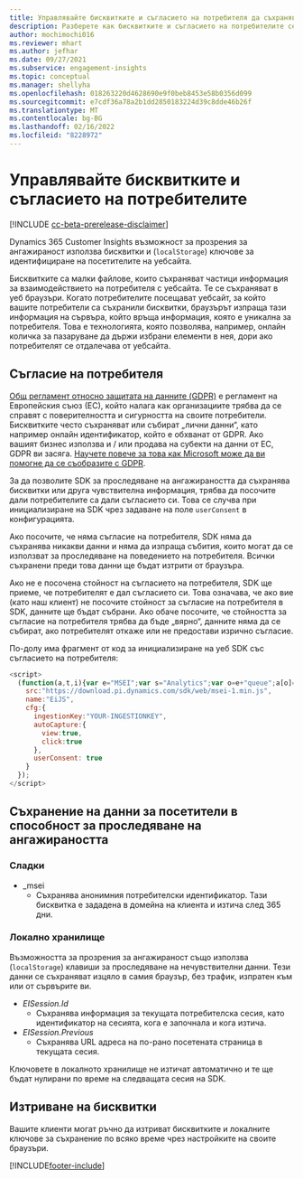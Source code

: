 ```yaml
---
title: Управлявайте бисквитките и съгласието на потребителя да съхранява потребителски данни в Dynamics 365 Customer Insights
description: Разберете как бисквитките и съгласието на потребителите се използват за идентифициране на посетителите на уебсайта.
author: mochimochi016
ms.reviewer: mhart
ms.author: jefhar
ms.date: 09/27/2021
ms.subservice: engagement-insights
ms.topic: conceptual
ms.manager: shellyha
ms.openlocfilehash: 018263220d4628690e9f0beb8453e58b0356d099
ms.sourcegitcommit: e7cdf36a78a2b1dd2850183224d39c8dde46b26f
ms.translationtype: MT
ms.contentlocale: bg-BG
ms.lasthandoff: 02/16/2022
ms.locfileid: "8228972"
---
```

# <a name="manage-cookies-and-user-consent"></a>Управлявайте бисквитките и съгласието на потребителите

[!INCLUDE [cc-beta-prerelease-disclaimer](includes/cc-beta-prerelease-disclaimer.md)]

Dynamics 365 Customer Insights възможност за прозрения за ангажираност използва бисквитки и (`localStorage`) ключове за идентифициране на посетителите на уебсайта.

Бисквитките са малки файлове, които съхраняват частици информация за взаимодействието на потребителя с уебсайта. Те се съхраняват в уеб браузъри. Когато потребителите посещават уебсайт, за който вашите потребители са съхранили бисквитки, браузърът изпраща тази информация на сървъра, който връща информация, която е уникална за потребителя. Това е технологията, която позволява, например, онлайн количка за пазаруване да държи избрани елементи в нея, дори ако потребителят се отдалечава от уебсайта.

## <a name="user-consent"></a>Съгласие на потребителя

[ Общ регламент относно защитата на данните (GDPR)](/dynamics365/get-started/gdpr/) е регламент на Европейския съюз (ЕС), който налага как организациите трябва да се справят с поверителността и сигурността на своите потребители. Бисквитките често съхраняват или събират „лични данни“, като например онлайн идентификатор, който е обхванат от GDPR. Ако вашият бизнес използва и / или продава на субекти на данни от ЕС, GDPR ви засяга. [Научете повече за това как Microsoft може да ви помогне да се съобразите с GDPR](https://www.microsoft.com/trust-center/privacy/gdpr-faqs).

За да позволите SDK за проследяване на ангажираността да съхранява бисквитки или друга чувствителна информация, трябва да посочите дали потребителите са дали съгласието си. Това се случва при инициализиране на SDK чрез задаване на поле `userConsent` в конфигурацията.

Ако посочите, че няма съгласие на потребителя, SDK няма да съхранява никакви данни и няма да изпраща събития, които могат да се използват за проследяване на поведението на потребителя. Всички съхранени преди това данни ще бъдат изтрити от браузъра.

Ако не е посочена стойност на съгласието на потребителя, SDK ще приеме, че потребителят е дал съгласието си. Това означава, че ако вие (като наш клиент) не посочите стойност за съгласие на потребителя в SDK, данните ще бъдат събрани. Ако обаче посочите, че стойността за съгласие на потребителя трябва да бъде „вярно“, данните няма да се събират, ако потребителят откаже или не предостави изрично съгласие.

По-долу има фрагмент от код за инициализиране на уеб SDK със съгласието на потребителя:
```js
<script>
  (function(a,t,i){var e="MSEI";var s="Analytics";var o=e+"queue";a[o]=a[o]||[];var r=a[e]||function(n){var t={};t[s]={};function e(e){while(e.length){var r=e.pop();t[s][r]=function(e){return function(){a[o].push([e,n,arguments])}}(r)}}var r="track";var i="set";e([r+"Event",r+"View",r+"Action",i+"Property",i+"User","initialize","teardown"]);return t}(i.name);var n=i.name;if(!a[e]){a[n]=r[s];a[o].push(["new",n]);setTimeout(function(){var e="script";var r=t.createElement(e);r.async=1;r.src=i.src;var n=t.getElementsByTagName(e)[0];n.parentNode.insertBefore(r,n)},1)}else{a[n]=new r[s]}if(i.user){a[n].setUser(i.user)}if(i.props){for(var c in i.props){a[n].setProperty(c,i.props[c])}}a[n].initialize(i.cfg)})(window,document,{
    src:"https://download.pi.dynamics.com/sdk/web/msei-1.min.js",
    name:"EiJS",
    cfg:{
      ingestionKey:"YOUR-INGESTIONKEY",
      autoCapture:{
        view:true,
        click:true
      },
      userConsent: true
    }
  });
</script>
```

## <a name="visitor-data-storage-in-engagement-insights-capability"></a>Съхранение на данни за посетители в способност за проследяване на ангажираността

### <a name="cookies"></a>Сладки

- _msei
    - Съхранява анонимния потребителски идентификатор. Тази бисквитка е зададена в домейна на клиента и изтича след 365 дни.

### <a name="local-storage"></a>Локално хранилище

Възможността за прозрения за ангажираност също използва (`localStorage`) клавиши за проследяване на нечувствителни данни. Тези данни се съхраняват изцяло в самия браузър, без трафик, изпратен към или от сървърите ви.

- *EISession.Id*
    - Съхранява информация за текущата потребителска сесия, като идентификатор на сесията, кога е започнала и кога изтича.
- *EISession.Previous*
    - Съхранява URL адреса на по-рано посетената страница в текущата сесия.

Ключовете в локалното хранилище не изтичат автоматично и те ще бъдат нулирани по време на следващата сесия на SDK.

## <a name="deleting-cookies"></a>Изтриване на бисквитки

Вашите клиенти могат ръчно да изтриват бисквитките и локалните ключове за съхранение по всяко време чрез настройките на своите браузъри.


[!INCLUDE[footer-include](../includes/footer-banner.md)]
